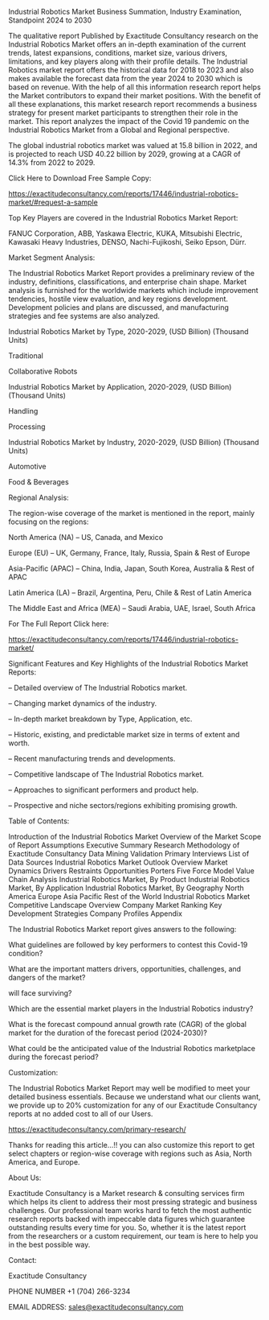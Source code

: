 Industrial Robotics Market Business Summation, Industry Examination, Standpoint 2024 to 2030

The qualitative report Published by Exactitude Consultancy research on the Industrial Robotics Market offers an in-depth examination of the current trends, latest expansions, conditions, market size, various drivers, limitations, and key players along with their profile details. The Industrial Robotics market report offers the historical data for 2018 to 2023 and also makes available the forecast data from the year 2024 to 2030 which is based on revenue. With the help of all this information research report helps the Market contributors to expand their market positions. With the benefit of all these explanations, this market research report recommends a business strategy for present market participants to strengthen their role in the market. This report analyzes the impact of the Covid 19 pandemic on the Industrial Robotics Market from a Global and Regional perspective.

The global industrial robotics market was valued at 15.8 billion in 2022, and is projected to reach USD 40.22 billion by 2029, growing at a CAGR of 14.3% from 2022 to 2029.

Click Here to Download Free Sample Copy:

https://exactitudeconsultancy.com/reports/17446/industrial-robotics-market/#request-a-sample

Top Key Players are covered in the Industrial Robotics Market Report:

FANUC Corporation, ABB, Yaskawa Electric, KUKA, Mitsubishi Electric, Kawasaki Heavy Industries, DENSO, Nachi-Fujikoshi, Seiko Epson, Dürr.

Market Segment Analysis:

The Industrial Robotics Market Report provides a preliminary review of the industry, definitions, classifications, and enterprise chain shape. Market analysis is furnished for the worldwide markets which include improvement tendencies, hostile view evaluation, and key regions development. Development policies and plans are discussed, and manufacturing strategies and fee systems are also analyzed.

Industrial Robotics Market by Type, 2020-2029, (USD Billion) (Thousand Units)

Traditional

Collaborative Robots

Industrial Robotics Market by Application, 2020-2029, (USD Billion) (Thousand Units)

Handling

Processing

Industrial Robotics Market by Industry, 2020-2029, (USD Billion) (Thousand Units)

Automotive

Food & Beverages

Regional Analysis:

The region-wise coverage of the market is mentioned in the report, mainly focusing on the regions:

North America (NA) – US, Canada, and Mexico

Europe (EU) – UK, Germany, France, Italy, Russia, Spain & Rest of Europe

Asia-Pacific (APAC) – China, India, Japan, South Korea, Australia & Rest of APAC

Latin America (LA) – Brazil, Argentina, Peru, Chile & Rest of Latin America

The Middle East and Africa (MEA) – Saudi Arabia, UAE, Israel, South Africa

For The Full Report Click here:

https://exactitudeconsultancy.com/reports/17446/industrial-robotics-market/

Significant Features and Key Highlights of the Industrial Robotics Market Reports:

– Detailed overview of The Industrial Robotics market.

– Changing market dynamics of the industry.

– In-depth market breakdown by Type, Application, etc.

– Historic, existing, and predictable market size in terms of extent and worth.

– Recent manufacturing trends and developments.

– Competitive landscape of The Industrial Robotics market.

– Approaches to significant performers and product help.

– Prospective and niche sectors/regions exhibiting promising growth.

Table of Contents:

Introduction of the Industrial Robotics Market
Overview of the Market
Scope of Report
Assumptions
Executive Summary
Research Methodology of Exactitude Consultancy
Data Mining
Validation
Primary Interviews
List of Data Sources
Industrial Robotics Market Outlook
Overview
Market Dynamics
Drivers
Restraints
Opportunities
Porters Five Force Model
Value Chain Analysis
Industrial Robotics Market, By Product
Industrial Robotics Market, By Application
Industrial Robotics Market, By Geography
North America
Europe
Asia Pacific
Rest of the World
Industrial Robotics Market Competitive Landscape
Overview
Company Market Ranking
Key Development Strategies
Company Profiles
Appendix

The Industrial Robotics Market report gives answers to the following:

What guidelines are followed by key performers to contest this Covid-19 condition?

What are the important matters drivers, opportunities, challenges, and dangers of the market?

will face surviving?

Which are the essential market players in the Industrial Robotics industry?

What is the forecast compound annual growth rate (CAGR) of the global market for the duration of the forecast period (2024-2030)?

What could be the anticipated value of the Industrial Robotics marketplace during the forecast period?

Customization:

The Industrial Robotics Market Report may well be modified to meet your detailed business essentials. Because we understand what our clients want, we provide up to 20% customization for any of our Exactitude Consultancy reports at no added cost to all of our Users.

https://exactitudeconsultancy.com/primary-research/

Thanks for reading this article...!! you can also customize this report to get select chapters or region-wise coverage with regions such as Asia, North America, and Europe.

About Us:

Exactitude Consultancy is a Market research & consulting services firm which helps its client to address their most pressing strategic and business challenges. Our professional team works hard to fetch the most authentic research reports backed with impeccable data figures which guarantee outstanding results every time for you. So, whether it is the latest report from the researchers or a custom requirement, our team is here to help you in the best possible way.

Contact:

Exactitude Consultancy

PHONE NUMBER +1 (704) 266-3234

EMAIL ADDRESS: sales@exactitudeconsultancy.com  
